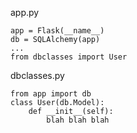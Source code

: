 app.py

    app = Flask(__name__)
    db = SQLAlchemy(app)
    ...
    from dbclasses import User

dbclasses.py
	
	from app import db
	class User(db.Model):
		def __init__(self):
			blah blah blah